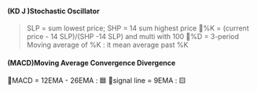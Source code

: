 #### (KD J )Stochastic Oscillator
> SLP = sum lowest price;
>SHP = 14 sum highest price
>🔨%K = (current price - 14 SLP)/(SHP -14 SLP) and multi with 100
>🔨%D = 3-period Moving average of %K : it mean average past %K

#### (MACD)Moving Average Convergence Divergence
🔨MACD = 12EMA - 26EMA : 🟦 
🔨signal line = 9EMA : 🟨
